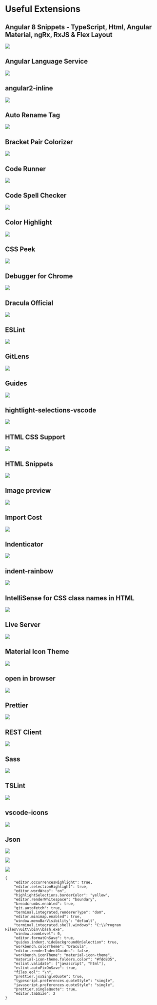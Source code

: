 # Useful Extensions

## Angular 8 Snippets - TypeScript, Html, Angular Material, ngRx, RxJS & Flex Layout

![](https://i.postimg.cc/C1qjfmYt/Angular-8-Snippets-Type-Script-Html-Angular-Material-ng-Rx-R.png)



## Angular Language Service

![](https://i.postimg.cc/qqQdZx2Z/Angular-Language-Service.png)

### 

## angular2-inline

![](https://i.postimg.cc/jjymFhbQ/angular2-inline.png)

### 

## Auto Rename Tag

![](https://i.postimg.cc/6QZCXFFQ/Auto-Rename-Tag.png)

### 

## Bracket Pair Colorizer

![](https://i.postimg.cc/8k7fQ2Wg/Bracket-Pair-Colorizer.png)

### 

## Code Runner

![](https://i.postimg.cc/2jWjxrhy/Code-Runner.png)

### 

## Code Spell Checker

![](https://i.postimg.cc/XqLzgrgt/Code-Spell-Checker.png)

### 

## Color Highlight

![](https://i.postimg.cc/tChh80QC/Color-Highlight.png)

### 

## CSS Peek

![](https://i.postimg.cc/2jWcjKRg/CSS-Peek.png)

### 

## Debugger for Chrome

![](https://i.postimg.cc/bJ3fLYpD/Debugger-for-Chrome.png)

### 

## Dracula Official

![](https://i.postimg.cc/rw4FfTvQ/Dracula-Official.png)

### 

## ESLint

![](https://i.postimg.cc/6qDTQpk4/ESLint.png)

### 

## GitLens

![](https://i.postimg.cc/3xLNy9QH/GitLens.png)

### 

## Guides

![](https://i.postimg.cc/TP9z2Nzr/Guides.png)

### 

## hightlight-selections-vscode

![](https://i.postimg.cc/1XPMgyDX/hightlight-selections-vscode.png)

### 

## HTML CSS Support

![](https://i.postimg.cc/fWKf2nx7/HTML-CSS-Support.png)

### 

## HTML Snippets

![](https://i.postimg.cc/wM7MQmXG/HTML-Snippets.png)

### 

## Image preview

![](https://i.postimg.cc/g0tnXsRZ/Image-preview.png)

### 

## Import Cost

![](https://i.postimg.cc/Zq9TcV3w/Import-Cost.png)

### 

## Indenticator

![](https://i.postimg.cc/SQLmDX2b/Indenticator.png)

### 

## indent-rainbow

![](https://i.postimg.cc/fbVMFNtV/indent-rainbow.png)

### 

## IntelliSense for CSS class names in HTML

![](https://i.postimg.cc/65zwp3C7/Intelli-Sense-for-CSS-class-names-in-HTML.png)

### 

## Live Server

![](https://i.postimg.cc/brs0Sdsz/Live-Server.png)



## Material Icon Theme

![](https://i.postimg.cc/nV9bwqhh/Material-Icon-Theme.png)

### 

## open in browser

![](https://i.postimg.cc/sfvNb4J0/open-in-browser.png)

### 

## Prettier

![](https://i.postimg.cc/3Nv9N9S8/Prettier.png)

### 

## REST Client

![](https://i.postimg.cc/90c5vpR5/REST-Client.png)

### 

## Sass

![](https://i.postimg.cc/jqH7xGvW/Sass.png)

### 

## TSLint

![](https://i.postimg.cc/MG1W08nV/TSLint.png)

### 

## vscode-icons

![](https://i.postimg.cc/tRk4my2z/vscode-icons.png)

### 

## Json

![](https://i.postimg.cc/nV40ySD2/settings.png)

![](https://i.postimg.cc/SNt83cDV/open-Setting-Json.png)

![](https://i.postimg.cc/K8kL24Wb/Setting-Jsonfile.png)

```text
{
    "editor.occurrencesHighlight": true,
    "editor.selectionHighlight": true,
    "editor.wordWrap": "on",
    "highlightSelections.borderColor": "yellow",
    "editor.renderWhitespace": "boundary",
    "breadcrumbs.enabled": true,
    "git.autofetch": true,
    "terminal.integrated.rendererType": "dom",
    "editor.minimap.enabled": true,
    "window.menuBarVisibility": "default",
    "terminal.integrated.shell.windows": "C:\\Program Files\\Git\\bin\\bash.exe",
    "window.zoomLevel": 0,
    "editor.formatOnSave": true,
    "guides.indent.hideBackgroundOnSelection": true,
    "workbench.colorTheme": "Dracula",
    "editor.renderIndentGuides": false,
    "workbench.iconTheme": "material-icon-theme",
    "material-icon-theme.folders.color": "#fdd835",
    "eslint.validate": ["javascript", "html"],
    "eslint.autoFixOnSave": true,
    "files.eol": "\n",
    "prettier.jsxSingleQuote": true,
    "typescript.preferences.quoteStyle": "single",
    "javascript.preferences.quoteStyle": "single",
    "prettier.singleQuote": true,
    "editor.tabSize": 2
}
```

